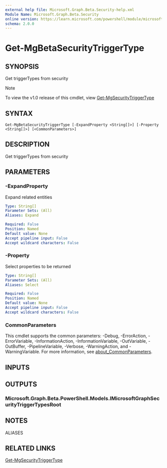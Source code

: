 ```yaml
---
external help file: Microsoft.Graph.Beta.Security-help.xml
Module Name: Microsoft.Graph.Beta.Security
online version: https://learn.microsoft.com/powershell/module/microsoft.graph.beta.security/get-mgbetasecuritytriggertype
schema: 2.0.0
---
```


# Get-MgBetaSecurityTriggerType

## SYNOPSIS
Get triggerTypes from security

> [!NOTE]
> To view the v1.0 release of this cmdlet, view [Get-MgSecurityTriggerType](/powershell/module/Microsoft.Graph.Security/Get-MgSecurityTriggerType?view=graph-powershell-v1.0)

## SYNTAX

```
Get-MgBetaSecurityTriggerType [-ExpandProperty <String[]>] [-Property <String[]>] [<CommonParameters>]
```

## DESCRIPTION
Get triggerTypes from security

## PARAMETERS

### -ExpandProperty
Expand related entities

```yaml
Type: String[]
Parameter Sets: (All)
Aliases: Expand

Required: False
Position: Named
Default value: None
Accept pipeline input: False
Accept wildcard characters: False
```

### -Property
Select properties to be returned

```yaml
Type: String[]
Parameter Sets: (All)
Aliases: Select

Required: False
Position: Named
Default value: None
Accept pipeline input: False
Accept wildcard characters: False
```

### CommonParameters
This cmdlet supports the common parameters: -Debug, -ErrorAction, -ErrorVariable, -InformationAction, -InformationVariable, -OutVariable, -OutBuffer, -PipelineVariable, -Verbose, -WarningAction, and -WarningVariable. For more information, see [about_CommonParameters](http://go.microsoft.com/fwlink/?LinkID=113216).

## INPUTS

## OUTPUTS

### Microsoft.Graph.Beta.PowerShell.Models.IMicrosoftGraphSecurityTriggerTypesRoot
## NOTES

ALIASES

## RELATED LINKS
[Get-MgSecurityTriggerType](/powershell/module/Microsoft.Graph.Security/Get-MgSecurityTriggerType?view=graph-powershell-v1.0)

